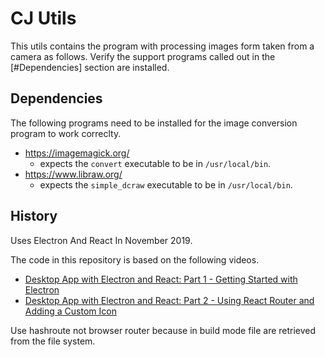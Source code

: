 # CJ Utils

This utils contains the program with processing images form taken from a camera
as follows.
Verify the support programs called out in the
[#Dependencies]
section are installed.

## Dependencies

The following programs need to be installed for the image conversion program
to work correclty.

- https://imagemagick.org/
  - expects the `convert` executable to be in `/usr/local/bin`.
- https://www.libraw.org/
  - expects the `simple_dcraw` executable to be in `/usr/local/bin`.

## History

Uses Electron And React In November 2019.

The code in this repository is based on the following videos.

- [Desktop App with Electron and React: Part 1 - Getting Started with Electron](https://www.youtube.com/watch?v=Cdu2O6o2DCg&t=43s)
- [Desktop App with Electron and React: Part 2 - Using React Router and Adding a Custom Icon](https://www.youtube.com/watch?v=8ZmpYiDoqO4)

Use hashroute not browser router because in build mode file are retrieved from
the file system.
